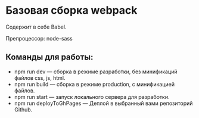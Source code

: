 # Базовая сборка webpack 

Содержит в себе Babel.

Препроцессор: node-sass

## Команды для работы:

- npm run dev — сборка в режиме разработки, без минификаций файлов css, js, html.
- npm run build — сборка в режиме production, с минификацией файлов.
- npm run start — запуск локального сервера для разработки.
- npm run deployToGhPages — Деплой в выбранный вами репозиторий Github.
